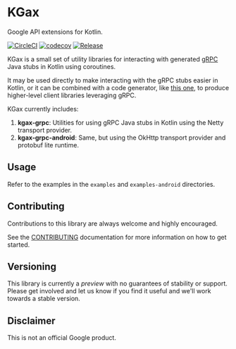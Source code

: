 # KGax

Google API extensions for Kotlin.

[![CircleCI](https://circleci.com/gh/googleapis/gax-kotlin/tree/main.svg?style=svg)](https://circleci.com/gh/googleapis/gax-kotlin/tree/main)
[![codecov](https://codecov.io/gh/googleapis/gax-kotlin/branch/main/graph/badge.svg)](https://codecov.io/gh/googleapis/gax-kotlin)
[![Release](https://jitpack.io/v/googleapis/gax-kotlin.svg)](https://jitpack.io/#googleapis/gax-kotlin)

KGax is a small set of utility libraries for interacting with generated [gRPC](https://grpc.io/) Java stubs
in Kotlin using coroutines.

It may be used directly to make interacting with the gRPC stubs easier in Kotlin, or it can be combined with
a code generator, like [this one](https://github.com/googleapis/gapic-generator-kotlin), to produce higher-level
client libraries leveraging gRPC.

KGax currently includes:

  1. **kgax-grpc**: Utilities for using gRPC Java stubs in Kotlin using the Netty transport provider.
  1. **kgax-grpc-android**: Same, but using the OkHttp transport provider and protobuf lite runtime.

## Usage

Refer to the examples in the `examples` and `examples-android` directories.

## Contributing

Contributions to this library are always welcome and highly encouraged.

See the [CONTRIBUTING](CONTRIBUTING.md) documentation for more information on how to get started.

## Versioning

This library is currently a *preview* with no guarantees of stability or support. Please get involved and let us know
if you find it useful and we'll work towards a stable version.

## Disclaimer

This is not an official Google product.
